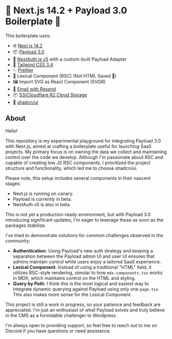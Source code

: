 # 🚀 Next.js 14.2 + Payload 3.0 Boilerplate 🎉

This boilerplate uses:

- 🌐 [Next.js 14.2](https://github.com/vercel/next.js)
- 📦 [Payload 3.0](https://github.com/payloadcms/payload)
- 🔐 [NextAuth.js v5](https://github.com/nextauthjs/next-auth) with a custom-built Payload Adapter
- 🎨 [Tailwind CSS 3.4](https://github.com/tailwindlabs/tailwindcss)
- ✨ [Prettier](https://github.com/prettier/prettier)
- 📝 Lexical Component (RSC) (Not HTML Saved 🤩)
- 🖼️ Import SVG as React Component (SVGR)
- 📧 [Email with Resend](https://resend.com)
- 📦 [S3/Cloudflare R2 Cloud Storage](https://github.com/payloadcms/plugin-cloud-storage)
- 🧩 [shadcn/ui](https://ui.shadcn.com/docs)

## About

Hello!

This repository is my experimental playground for integrating Payload 3.0 with Next.js, aimed at crafting a boilerplate useful for launching SaaS projects. My primary focus is on owning the data we collect and maintaining control over the code we develop. Although I'm passionate about RSC and capable of creating low JS RSC components, I prioritized the project structure and functionality, which led me to choose shadcn/ui.

Please note, this setup includes several components in their nascent stages:

- Next.js is running on canary.
- Payload is currently in beta.
- NextAuth v5 is also in beta.

This is not yet a production-ready environment, but with Payload 3.0 introducing significant updates, I'm eager to leverage these as soon as the packages stabilize.

I've tried to demonstrate solutions for common challenges observed in the community:

- **Authentication**: Using Payload's new auth strategy and keeping a separation between the Payload admin UI and user UI ensures that admins maintain control while users enjoy a tailored SaaS experience.
- **Lexical Component**: Instead of using a traditional "HTML" field, it utilizes RSC-style rendering, simular to how `mdx-components.tsx` works in MDX, which maintains control on the HTML and styling.
- **Query by Path**: I think this is the most logical and easiest way to integrate dynamic querying against Payload using only one `page.tsx`. This also makes more sense for the Lexical Component.

This project is still a work in progress, so your patience and feedback are appreciated. I'm just an enthusiast of what Payload solves and truly believe in the CMS as a formidable challenger to Wordpress.

I'm always open to providing support, so feel free to reach out to me on Discord if you have questions or need assistance.

